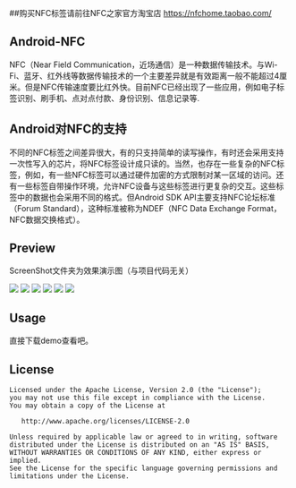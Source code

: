 ##购买NFC标签请前往NFC之家官方淘宝店
https://nfchome.taobao.com/

## Android-NFC

NFC（Near Field Communication，近场通信）是一种数据传输技术。与Wi-Fi、蓝牙、红外线等数据传输技术的一个主要差异就是有效距离一般不能超过4厘米。但是NFC传输速度要比红外快。目前NFC已经出现了一些应用，例如电子标签识别、刷手机、点对点付款、身份识别、信息记录等.

## Android对NFC的支持

不同的NFC标签之间差异很大，有的只支持简单的读写操作，有时还会采用支持一次性写入的芯片，将NFC标签设计成只读的。当然，也存在一些复杂的NFC标签，例如，有一些NFC标签可以通过硬件加密的方式限制对某一区域的访问。还有一些标签自带操作环境，允许NFC设备与这些标签进行更复杂的交互。这些标签中的数据也会采用不同的格式。但Android SDK API主要支持NFC论坛标准（Forum Standard），这种标准被称为NDEF（NFC Data Exchange Format，NFC数据交换格式）。

## Preview

ScreenShot文件夹为效果演示图（与项目代码无关）

![](https://raw.githubusercontent.com/smartbetter/Android-NFC/master/ScreenShot/screenshot1.png)
![](https://raw.githubusercontent.com/smartbetter/Android-NFC/master/ScreenShot/screenshot2.png)
![](https://raw.githubusercontent.com/smartbetter/Android-NFC/master/ScreenShot/screenshot3.png)
![](https://raw.githubusercontent.com/smartbetter/Android-NFC/master/ScreenShot/screenshot4.png)
![](https://raw.githubusercontent.com/smartbetter/Android-NFC/master/ScreenShot/screenshot5.png)
![](https://raw.githubusercontent.com/smartbetter/Android-NFC/master/ScreenShot/screenshot6.png)

## Usage

直接下载demo查看吧。

## License

    Licensed under the Apache License, Version 2.0 (the "License");
    you may not use this file except in compliance with the License.
    You may obtain a copy of the License at

       http://www.apache.org/licenses/LICENSE-2.0

    Unless required by applicable law or agreed to in writing, software
    distributed under the License is distributed on an "AS IS" BASIS,
    WITHOUT WARRANTIES OR CONDITIONS OF ANY KIND, either express or implied.
    See the License for the specific language governing permissions and
    limitations under the License.
